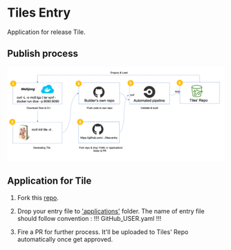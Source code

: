 # Tiles Entry
Application for release Tile.

## Publish process

<img src="./publish.png">

## Application for Tile 

1. Fork this [repo](https://github.com/cc4i/tiles-entry.git).

2. Drop your entry file to ['applications'](./applications) folder. The name of entry file should follow convention : !!! GitHub_USER.yaml !!!

3. Fire a PR for further process. It'll be uploaded to Tiles' Repo automatically once get approved.
